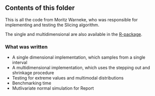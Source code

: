 ## Contents of this folder
This is all the code from Moritz Warneke, who was responsible for implementing and testing the Slicing algorithm.

The single and multidimensional are also available in the [R-package](https://github.com/Carsten134/rmcmc).

### What was written
- A single dimensional implementation, which samples from a single interval
- A multidimensional implementation, which uses the stepping out and shrinkage procedure
- Testing for extreme values and multimodal distributions
- Benchmarking time
- Mutlivariate normal simulation for Report